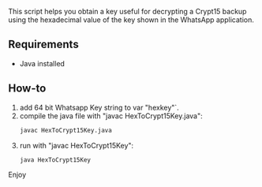 This script helps you obtain a key useful for decrypting a Crypt15 backup using the hexadecimal value of the key shown in the WhatsApp application.

## Requirements

- Java installed

## How-to

1. add 64 bit Whatsapp Key string to var "hexkey"`.
2. compile the java file with "javac HexToCrypt15Key.java":
   ```bash
   javac HexToCrypt15Key.java
3. run with "javac HexToCrypt15Key":
   ```bash
   java HexToCrypt15Key

Enjoy
